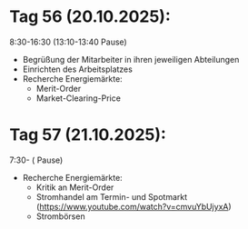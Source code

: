 # Tag 56 (20.10.2025):

8:30-16:30 (13:10-13:40 Pause)

- Begrüßung der Mitarbeiter in ihren jeweiligen Abteilungen
- Einrichten des Arbeitsplatzes
- Recherche Energiemärkte:
	 - Merit-Order
	 - Market-Clearing-Price


# Tag 57 (21.10.2025):

7:30-  ( Pause)

- Recherche Energiemärkte:
     - Kritik an Merit-Order
     - Stromhandel am Termin- und Spotmarkt (https://www.youtube.com/watch?v=cmvuYbUjyxA)
     - Strombörsen

